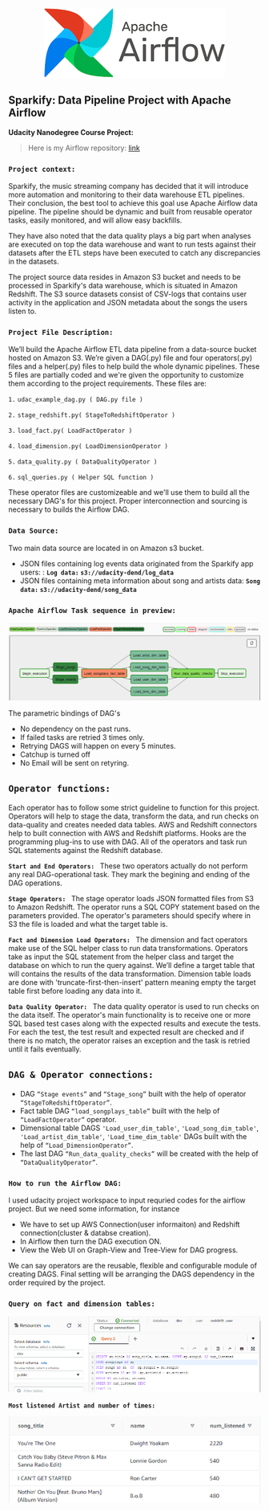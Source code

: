 <p align="center">
  <img src="https://github.com/farhadkpx/DEND-Data-Engneering-Nano-Degree-/blob/main/Data-Pipeline_with_Airflow/Sparkify_Data_Pipeline_with_Airflow/Airflow_logo_01.png"/>
</p>

## Sparkify:  Data Pipeline Project with Apache Airflow

**Udacity Nanodegree Course Project:**
> Here is my Airflow repository: [link](https://github.com/farhadkpx/DEND-Data-Engneering-Nano-Degree-/tree/main/Data-Pipeline_with_Airflow/Sparkify_Data_Pipeline_with_Airflow)

### `Project context: `

Sparkify, the music streaming company has decided that it will introduce more automation and monitoring to their data warehouse ETL pipelines. Their conclusion, the best tool to achieve this goal use Apache Airflow data pipeline. The pipeline should be dynamic and built from reusable operator tasks, easily monitored, and will allow easy backfills. 

They have also noted that the data quality plays a big part when analyses are executed on top the data warehouse and want to run tests against their datasets after the ETL steps have been executed to catch any discrepancies in the datasets.

The project source data resides in Amazon S3 bucket and needs to be processed in Sparkify's data warehouse, which is situated in Amazon Redshift. The S3 source datasets consist of CSV-logs that contains user activity in the application and JSON metadata about the songs the users listen to.

### `Project File Description: `
We’ll build the Apache Airflow ETL data pipeline from  a data-source bucket hosted on Amazon S3. We’re given a DAG(.py) file and four  operators(.py) files and a helper(.py) files to help build the whole dynamic pipelines. These 5 files are partially coded and we're given the opportunity to customize them according to the project requirements. These files are: 

`1.` `udac_example_dag.py ( DAG.py file )`

`2.` `stage_redshift.py( StageToRedshiftOperator )`

`3.` `load_fact.py( LoadFactOperator )`

`4.` `load_dimension.py( LoadDimensionOperator )`

`5.` `data_quality.py ( DataQualityOperator )`

`6.` `sql_queries.py ( Helper SQL function )`

These operator files are customizeable and we'll use them to build all the necessary DAG's for this project. Proper interconnection and sourcing is necessary to builds the Airflow DAG.

### `Data Source: `
Two main data source are located in on Amazon s3 bucket. 

+ JSON files containing log events data originated from the Sparkify app users: : **`Log data:` `s3://udacity-dend/log_data`**
+ JSON files containing meta information about song and artists data: **`Song data:` `s3://udacity-dend/song_data`**

### `Apache Airflow Task sequence in preview: `

![image](https://github.com/farhadkpx/DEND-Data-Engneering-Nano-Degree-/blob/main/Data-Pipeline_with_Airflow/Sparkify_Data_Pipeline_with_Airflow/DAG_Sequence_pipeline.png)

The parametric bindings of DAG's

+ No dependency on the past runs.
+ If failed tasks are retried 3 times only.
+ Retrying DAGS will happen on every 5 minutes.
+ Catchup is turned off
+ No Email will be sent on retyring.

## **`Operator functions: `**
Each operator has to follow some strict guideline to function for this project. Operators will help to stage the data, transform the data, and run checks on data-quality and creates needed data tables. AWS and Redshift connectors help to built connection with AWS and Redshift platforms. Hooks are the programming plug-ins to use with DAG. All of the operators and task run SQL statements against the Redshift database.

**`Start and End Operators: `** These two operators actually do not perform any real DAG-operational task. They mark the begining and ending of the DAG operations.

**`Stage Operators: `** The stage operator loads JSON formatted files from S3 to Amazon Redshift. The operator runs a SQL COPY statement based on the parameters provided. The operator's parameters should specify where in S3 the file is loaded and what the target table is.

**`Fact and Dimension Load Operators: `** The dimension and fact operators make use of the SQL helper class to run data transformations. Operators take as input the SQL statement from the helper class and target the database on which to run the query against. We’ll define a target table that will contains the results of the data transformation. Dimension table loads are done with 'truncate-first-then-insert' pattern meaning empty the target table first before loading any data into it.

**`Data Quality Operator: `** The data quality operator is used to run checks on the data itself. The operator's main functionality is to receive one or more SQL based test cases along with the expected results and execute the tests. For each the test, the test result and expected result are checked and if there is no match, the operator raises an exception and the task is retried until it fails eventually.

## `DAG & Operator connections: ` 

+ DAG `“Stage events”` and `“Stage_song”` built with the help of operator `“StageToRedshiftOperator”`. 
+ Fact table DAG `“load_songplays_table”` built with the help of `“LoadFactOperator”` operator. 
+ Dimensional table DAGS `'Load_user_dim_table'`, `'Load_song_dim_table'`, `'Load_artist_dim_table'`, `'Load_time_dim_table'` DAGs built with the help of `“Load_DimensionOperator”`.
+ The last  DAG `“Run_data_quality_checks”` will be created with the help of `“DataQualityOperator”`.

### `How to run the Airflow DAG:`
I used udacity project workspace to input requried codes for the airflow project. But we need some information, for instance
+ We have to set up AWS Connection(user informaiton) and Redshift connection(cluster & databse creation).
+ In Airflow then turn the DAG execution ON.
+ View the Web UI on Graph-View and Tree-View for DAG progress.

We can say operators are the reusable, flexible and configurable module of creating DAGS. Final setting will be arranging the DAGS dependency in the order required by the project.

### `Query on fact and dimension tables:`
![image](https://github.com/farhadkpx/DEND-Data-Engneering-Nano-Degree-/blob/main/Data-Pipeline_with_Airflow/Sparkify_Data_Pipeline_with_Airflow/most_listened_artist_Query.png)

**`Most listened Artist and number of times:`**

![image](https://github.com/farhadkpx/DEND-Data-Engneering-Nano-Degree-/blob/main/Data-Pipeline_with_Airflow/Sparkify_Data_Pipeline_with_Airflow/Output_most_listened_artists.png)


